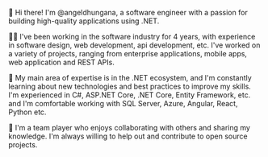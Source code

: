 👋 Hi there! I'm @angeldhungana, a software engineer with a passion for building high-quality applications using .NET.

👨‍💻 I've been working in the software industry for 4 years, with experience in software design, web development, api development, etc. I've worked on a variety of projects, ranging from enterprise applications, mobile apps, web application and REST APIs.

🌟 My main area of expertise is in the .NET ecosystem, and I'm constantly learning about new technologies and best practices to improve my skills. I'm experienced in C#, ASP.NET Core, .NET Core, Entity Framework, etc. and I'm comfortable working with SQL Server, Azure, Angular, React, Python etc.

🤝 I'm a team player who enjoys collaborating with others and sharing my knowledge. I'm always willing to help out and contribute to open source projects.

